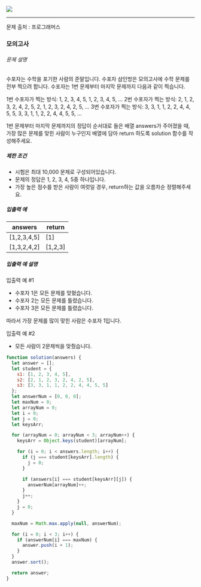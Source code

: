 ![](https://images.velog.io/post-images/leejh3224/619516b0-e892-11e8-98f5-997ef3c38110/what-is-an-algorithm-featured.png)

------

문제 출처 : 프로그래머스

### 모의고사

###### 문제 설명

수포자는 수학을 포기한 사람의 준말입니다. 수포자 삼인방은 모의고사에 수학 문제를 전부 찍으려 합니다. 수포자는 1번 문제부터 마지막 문제까지 다음과 같이 찍습니다.

1번 수포자가 찍는 방식: 1, 2, 3, 4, 5, 1, 2, 3, 4, 5, ...
2번 수포자가 찍는 방식: 2, 1, 2, 3, 2, 4, 2, 5, 2, 1, 2, 3, 2, 4, 2, 5, ...
3번 수포자가 찍는 방식: 3, 3, 1, 1, 2, 2, 4, 4, 5, 5, 3, 3, 1, 1, 2, 2, 4, 4, 5, 5, ...

1번 문제부터 마지막 문제까지의 정답이 순서대로 들은 배열 answers가 주어졌을 때, 가장 많은 문제를 맞힌 사람이 누구인지 배열에 담아 return 하도록 solution 함수를 작성해주세요.

##### 제한 조건

- 시험은 최대 10,000 문제로 구성되어있습니다.
- 문제의 정답은 1, 2, 3, 4, 5중 하나입니다.
- 가장 높은 점수를 받은 사람이 여럿일 경우, return하는 값을 오름차순 정렬해주세요.

##### 입출력 예

| answers     | return  |
| ----------- | ------- |
| [1,2,3,4,5] | [1]     |
| [1,3,2,4,2] | [1,2,3] |

##### 입출력 예 설명

입출력 예 #1

- 수포자 1은 모든 문제를 맞혔습니다.
- 수포자 2는 모든 문제를 틀렸습니다.
- 수포자 3은 모든 문제를 틀렸습니다.

따라서 가장 문제를 많이 맞힌 사람은 수포자 1입니다.

입출력 예 #2

- 모든 사람이 2문제씩을 맞췄습니다.

~~~javascript
function solution(answers) {
  let answer = [];
  let student = {
    s1: [1, 2, 3, 4, 5],
    s2: [2, 1, 2, 3, 2, 4, 2, 5],
    s3: [3, 3, 1, 1, 2, 2, 4, 4, 5, 5]
  };
  let answerNum = [0, 0, 0];
  let maxNum = 0;
  let arrayNum = 0;
  let i = 0;
  let j = 0;
  let keysArr;

  for (arrayNum = 0; arrayNum < 3; arrayNum++) {
    keysArr = Object.keys(student)[arrayNum];

    for (i = 0; i < answers.length; i++) {
      if (j === student[keysArr].length) {
        j = 0;
      }

      if (answers[i] === student[keysArr][j]) {
        answerNum[arrayNum]++;
      }
      j++;
    }
    j = 0;
  }

  maxNum = Math.max.apply(null, answerNum);

  for (i = 0; i < 3; i++) {
    if (answerNum[i] === maxNum) {
      answer.push(i + 1);
    }
  }
  answer.sort();

  return answer;
}
~~~

